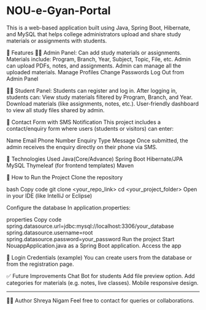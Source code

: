 # NOU-e-Gyan-Portal
This is a web-based application built using Java, Spring Boot, Hibernate, and MySQL that helps college administrators upload and share study materials or assignments with students.

🚀 Features
👨‍🏫 Admin Panel:
Can add study materials or assignments.
Materials include: Program, Branch, Year, Subject, Topic, File, etc.
Admin can upload PDFs, notes, and assignments.
Admin can manage all the uploaded materials.
Manage Profiles
Change Passwords
Log Out from Admin Panel

👩‍🎓 Student Panel:
Students can register and log in.
After logging in, students can:
View study materials filtered by Program, Branch, and Year.
Download materials (like assignments, notes, etc.).
User-friendly dashboard to view all study files shared by admin.

📩 Contact Form with SMS Notification
This project includes a contact/enquiry form where users (students or visitors) can enter:

Name
Email
Phone Number
Enquiry Type
Message
Once submitted, the admin receives the enquiry directly on their phone via SMS.

🔧 Technologies Used
Java(Core/Advance)
Spring Boot
Hibernate/JPA
MySQL
Thymeleaf (for frontend templates)
Maven

📁 How to Run the Project
Clone the repository

bash
Copy code
git clone <your_repo_link>
cd <your_project_folder>
Open in your IDE (like IntelliJ or Eclipse)

Configure the database
In application.properties:

properties
Copy code
spring.datasource.url=jdbc:mysql://localhost:3306/your_database
spring.datasource.username=root
spring.datasource.password=your_password
Run the project
Start NouappApplication.java as a Spring Boot application.
Access the app


🔐 Login Credentials (example)
You can create users from the database or from the registration page.

✅ Future Improvements
Chat Bot for students
Add file preview option.
Add categories for materials (e.g. notes, live classes).
Mobile responsive design.


-----------------------------------------

🙋‍♀ Author
Shreya Nigam
Feel free to contact for queries or collaborations.
